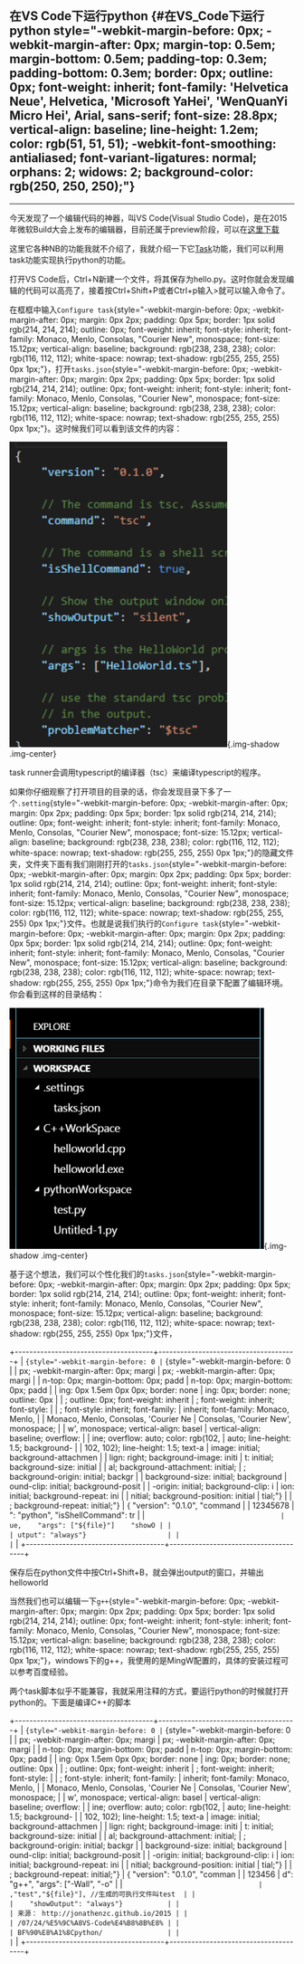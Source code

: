 在VS Code下运行python {#在VS_Code下运行python style="-webkit-margin-before: 0px; -webkit-margin-after: 0px; margin-top: 0.5em; margin-bottom: 0.5em; padding-top: 0.3em; padding-bottom: 0.3em; border: 0px; outline: 0px; font-weight: inherit; font-family: 'Helvetica Neue', Helvetica, 'Microsoft YaHei', 'WenQuanYi Micro Hei', Arial, sans-serif; font-size: 28.8px; vertical-align: baseline; line-height: 1.2em; color: rgb(51, 51, 51); -webkit-font-smoothing: antialiased; font-variant-ligatures: normal; orphans: 2; widows: 2; background-color: rgb(250, 250, 250);"}
---------------------

------------------------------------------------------------------------

今天发现了一个编辑代码的神器，叫VS Code(Visual Studio
Code)，是在2015年微软Build大会上发布的编辑器，目前还属于preview阶段，可以在[这里下载](https://code.visualstudio.com/)

这里它各种NB的功能我就不介绍了，我就介绍一下它[Task](https://code.visualstudio.com/Docs/tasks)功能，我们可以利用task功能实现执行python的功能。

打开VS
Code后，Ctrl+N新建一个文件，将其保存为hello.py。这时你就会发现编辑的代码可以高亮了，接着按Ctrl+Shift+P或者Ctrl+p输入&gt;就可以输入命令了。

在框框中输入`Configure task`{style="-webkit-margin-before: 0px; -webkit-margin-after: 0px; margin: 0px 2px; padding: 0px 5px; border: 1px solid rgb(214, 214, 214); outline: 0px; font-weight: inherit; font-style: inherit; font-family: Monaco, Menlo, Consolas, "Courier New", monospace; font-size: 15.12px; vertical-align: baseline; background: rgb(238, 238, 238); color: rgb(116, 112, 112); white-space: nowrap; text-shadow: rgb(255, 255, 255) 0px 1px;"}，打开`tasks.json`{style="-webkit-margin-before: 0px; -webkit-margin-after: 0px; margin: 0px 2px; padding: 0px 5px; border: 1px solid rgb(214, 214, 214); outline: 0px; font-weight: inherit; font-style: inherit; font-family: Monaco, Menlo, Consolas, "Courier New", monospace; font-size: 15.12px; vertical-align: baseline; background: rgb(238, 238, 238); color: rgb(116, 112, 112); white-space: nowrap; text-shadow: rgb(255, 255, 255) 0px 1px;"}。这时候我们可以看到该文件的内容：

![](在VS%20Code下运行python_files/0.6709023874718696.png){.img-shadow
.img-center}

task runner会调用typescript的编译器（tsc）来编译typescript的程序。

如果你仔细观察了打开项目的目录的话，你会发现目录下多了一个`.setting`{style="-webkit-margin-before: 0px; -webkit-margin-after: 0px; margin: 0px 2px; padding: 0px 5px; border: 1px solid rgb(214, 214, 214); outline: 0px; font-weight: inherit; font-style: inherit; font-family: Monaco, Menlo, Consolas, "Courier New", monospace; font-size: 15.12px; vertical-align: baseline; background: rgb(238, 238, 238); color: rgb(116, 112, 112); white-space: nowrap; text-shadow: rgb(255, 255, 255) 0px 1px;"}的隐藏文件夹，文件夹下面有我们刚刚打开的`tasks.json`{style="-webkit-margin-before: 0px; -webkit-margin-after: 0px; margin: 0px 2px; padding: 0px 5px; border: 1px solid rgb(214, 214, 214); outline: 0px; font-weight: inherit; font-style: inherit; font-family: Monaco, Menlo, Consolas, "Courier New", monospace; font-size: 15.12px; vertical-align: baseline; background: rgb(238, 238, 238); color: rgb(116, 112, 112); white-space: nowrap; text-shadow: rgb(255, 255, 255) 0px 1px;"}文件。也就是说我们执行的`Configure task`{style="-webkit-margin-before: 0px; -webkit-margin-after: 0px; margin: 0px 2px; padding: 0px 5px; border: 1px solid rgb(214, 214, 214); outline: 0px; font-weight: inherit; font-style: inherit; font-family: Monaco, Menlo, Consolas, "Courier New", monospace; font-size: 15.12px; vertical-align: baseline; background: rgb(238, 238, 238); color: rgb(116, 112, 112); white-space: nowrap; text-shadow: rgb(255, 255, 255) 0px 1px;"}命令为我们在目录下配置了编辑环境。你会看到这样的目录结构：

![](在VS%20Code下运行python_files/0.519119773292914.png){.img-shadow
.img-center}

基于这个想法，我们可以个性化我们的`tasks.json`{style="-webkit-margin-before: 0px; -webkit-margin-after: 0px; margin: 0px 2px; padding: 0px 5px; border: 1px solid rgb(214, 214, 214); outline: 0px; font-weight: inherit; font-style: inherit; font-family: Monaco, Menlo, Consolas, "Courier New", monospace; font-size: 15.12px; vertical-align: baseline; background: rgb(238, 238, 238); color: rgb(116, 112, 112); white-space: nowrap; text-shadow: rgb(255, 255, 255) 0px 1px;"}文件，

+--------------------------------------+--------------------------------------+
| ``` {style="-webkit-margin-before: 0 | ``` {style="-webkit-margin-before: 0 |
| px; -webkit-margin-after: 0px; margi | px; -webkit-margin-after: 0px; margi |
| n-top: 0px; margin-bottom: 0px; padd | n-top: 0px; margin-bottom: 0px; padd |
| ing: 0px 1.5em 0px 0px; border: none | ing: 0px; border: none; outline: 0px |
| ; outline: 0px; font-weight: inherit | ; font-weight: inherit; font-style:  |
| ; font-style: inherit; font-family:  | inherit; font-family: Monaco, Menlo, |
| Monaco, Menlo, Consolas, 'Courier Ne |  Consolas, 'Courier New', monospace; |
| w', monospace; vertical-align: basel |  vertical-align: baseline; overflow: |
| ine; overflow: auto; color: rgb(102, |  auto; line-height: 1.5; background- |
|  102, 102); line-height: 1.5; text-a | image: initial; background-attachmen |
| lign: right; background-image: initi | t: initial; background-size: initial |
| al; background-attachment: initial;  | ; background-origin: initial; backgr |
| background-size: initial; background | ound-clip: initial; background-posit |
| -origin: initial; background-clip: i | ion: initial; background-repeat: ini |
| nitial; background-position: initial | tial;"}                              |
| ; background-repeat: initial;"}      | {    "version": "0.1.0",    "command |
| 12345678                             | ": "python",    "isShellCommand": tr |
| ```                                  | ue,    "args": ["${file}"]    "showO |
|                                      | utput": "always"}                    |
|                                      | ```                                  |
+--------------------------------------+--------------------------------------+

保存后在python文件中按Ctrl+Shift+B，就会弹出output的窗口，并输出helloworld

当然我们也可以编辑一下`g++`{style="-webkit-margin-before: 0px; -webkit-margin-after: 0px; margin: 0px 2px; padding: 0px 5px; border: 1px solid rgb(214, 214, 214); outline: 0px; font-weight: inherit; font-style: inherit; font-family: Monaco, Menlo, Consolas, "Courier New", monospace; font-size: 15.12px; vertical-align: baseline; background: rgb(238, 238, 238); color: rgb(116, 112, 112); white-space: nowrap; text-shadow: rgb(255, 255, 255) 0px 1px;"}，windows下的g++，我使用的是MingW配置的，具体的安装过程可以参考百度经验。

两个task脚本似乎不能兼容，我就采用注释的方式，要运行python的时候就打开python的。下面是编译C++的脚本

+--------------------------------------+--------------------------------------+
| ``` {style="-webkit-margin-before: 0 | ``` {style="-webkit-margin-before: 0 |
| px; -webkit-margin-after: 0px; margi | px; -webkit-margin-after: 0px; margi |
| n-top: 0px; margin-bottom: 0px; padd | n-top: 0px; margin-bottom: 0px; padd |
| ing: 0px 1.5em 0px 0px; border: none | ing: 0px; border: none; outline: 0px |
| ; outline: 0px; font-weight: inherit | ; font-weight: inherit; font-style:  |
| ; font-style: inherit; font-family:  | inherit; font-family: Monaco, Menlo, |
| Monaco, Menlo, Consolas, 'Courier Ne |  Consolas, 'Courier New', monospace; |
| w', monospace; vertical-align: basel |  vertical-align: baseline; overflow: |
| ine; overflow: auto; color: rgb(102, |  auto; line-height: 1.5; background- |
|  102, 102); line-height: 1.5; text-a | image: initial; background-attachmen |
| lign: right; background-image: initi | t: initial; background-size: initial |
| al; background-attachment: initial;  | ; background-origin: initial; backgr |
| background-size: initial; background | ound-clip: initial; background-posit |
| -origin: initial; background-clip: i | ion: initial; background-repeat: ini |
| nitial; background-position: initial | tial;"}                              |
| ; background-repeat: initial;"}      | {    "version": "0.1.0",     "comman |
| 123456                               | d": "g++",    "args": ["-Wall", "-o" |
| ```                                  | ,"test","${file}"], //生成的可执行文件叫test  |
|                                      |    "showOutput": "always"}           |
|                                      | 来源： http://jonathenzc.github.io/2015 |
|                                      | /07/24/%E5%9C%A8VS-Code%E4%B8%8B%E8% |
|                                      | BF%90%E8%A1%8Cpython/                |
|                                      | ```                                  |
+--------------------------------------+--------------------------------------+



